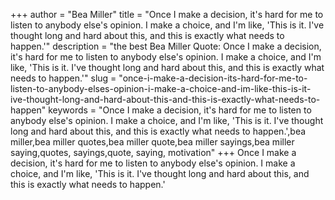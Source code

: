 +++
author = "Bea Miller"
title = "Once I make a decision, it's hard for me to listen to anybody else's opinion. I make a choice, and I'm like, 'This is it. I've thought long and hard about this, and this is exactly what needs to happen.'"
description = "the best Bea Miller Quote: Once I make a decision, it's hard for me to listen to anybody else's opinion. I make a choice, and I'm like, 'This is it. I've thought long and hard about this, and this is exactly what needs to happen.'"
slug = "once-i-make-a-decision-its-hard-for-me-to-listen-to-anybody-elses-opinion-i-make-a-choice-and-im-like-this-is-it-ive-thought-long-and-hard-about-this-and-this-is-exactly-what-needs-to-happen"
keywords = "Once I make a decision, it's hard for me to listen to anybody else's opinion. I make a choice, and I'm like, 'This is it. I've thought long and hard about this, and this is exactly what needs to happen.',bea miller,bea miller quotes,bea miller quote,bea miller sayings,bea miller saying,quotes, sayings,quote, saying, motivation"
+++
Once I make a decision, it's hard for me to listen to anybody else's opinion. I make a choice, and I'm like, 'This is it. I've thought long and hard about this, and this is exactly what needs to happen.'

